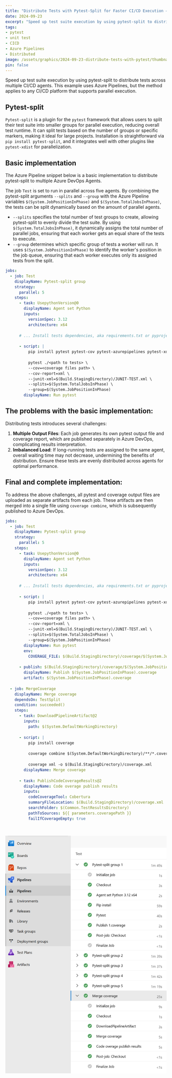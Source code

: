 ```yaml
---
title: "Distribute Tests with Pytest-Split for Faster CI/CD Execution — Zero-BS #1"
date: 2024-09-23
excerpt: "Speed up test suite execution by using pytest-split to distribute tests across multiple CI/CD agents. Pytest-split is a plugin for the pytest framework that allows users to split their test suite into smaller groups for parallel execution, reducing overall test runtime."
tags:
- pytest
- unit test
- CICD
- Azure Pipelines
- Distributed
image: /assets/graphics/2024-09-23-distribute-tests-with-pytest/thumbnail-colour-clock-distributed-pytest.png
pin: false
---
```


Speed up test suite execution by using pytest-split to distribute tests across multiple CI/CD agents. This example uses Azure Pipelines, but the method applies to any CI/CD platform that supports parallel execution.

## Pytest-split
`Pytest-split` is a plugin for the `pytest` framework that allows users to split their test suite into smaller groups for parallel execution, reducing overall test runtime. It can split tests based on the number of groups or specific markers, making it ideal for large projects. Installation is straightforward via `pip install pytest-split`, and it integrates well with other plugins like `pytest-xdist` for parallelization.

## Basic implementation
The Azure Pipeline snippet below is a basic implementation to distribute pytest-split to multiple Azure DevOps Agents.

The job `Test` is set to run in parallel across five agents. By combining the pytest-split arguments `--splits` and `--group` with the Azure Pipeline variables `$(System.JobPositionInPhase)` and `$(System.TotalJobsInPhase)`, the tests can be split dynamically based on the amount of parallel agents.

- `--splits` specifies the total number of test groups to create, allowing pytest-split to evenly divide the test suite. By using `$(System.TotalJobsInPhase)`, it dynamically assigns the total number of parallel jobs, ensuring that each worker gets an equal share of the tests to execute.
- `--group` determines which specific group of tests a worker will run. It uses `$(System.JobPositionInPhase)` to identify the worker's position in the job queue, ensuring that each worker executes only its assigned tests from the split.

```yaml
jobs:
  - job: Test
    displayName: Pytest-split group 
    strategy:
      parallel: 5
    steps:
      - task: UsepythonVersion@0
        displayName: Agent set Python
        inputs:
          versionSpec: 3.12
          architecture: x64

      # ... Install tests dependencies, aka requirements.txt or pyproject.toml

      - script: |
          pip install pytest pytest-cov pytest-azurepipelines pytest-xdist pytest-split

          pytest ./<path to tests> \
          --cov=<coverage files path> \
          --cov-report=xml \
          --junit-xml=$(Build.StagingDirectory)/JUNIT-TEST.xml \
          --splits=$(System.TotalJobsInPhase) \
          --group=$(System.JobPositionInPhase)
        displayName: Run pytest
```

## The problems with the basic implementation:

Distributing tests introduces several challenges:

1. **Multiple Output Files**: Each job generates its own pytest output file and coverage report, which are published separately in Azure DevOps, complicating results interpretation.
2. **Imbalanced Load**: If long-running tests are assigned to the same agent, overall waiting time may not decrease, undermining the benefits of distribution. Ensure these tests are evenly distributed across agents for optimal performance.

## Final and complete implementation:

To address the above challenges, all pytest and coverage output files are uploaded as separate artifacts from each job. These artifacts are then merged into a single file using `coverage combine`, which is subsequently published to Azure DevOps.

```yaml
jobs:
  - job: Test
    displayName: Pytest-split group 
    strategy:
      parallel: 5
    steps:
      - task: UsepythonVersion@0
        displayName: Agent set Python
        inputs:
          versionSpec: 3.12
          architecture: x64

      # ... Install tests dependencies, aka requirements.txt or pyproject.toml

      - script: |
          pip install pytest pytest-cov pytest-azurepipelines pytest-xdist pytest-split

          pytest ./<path to tests> \
          --cov=<coverage files path> \
          --cov-report=xml \
          --junit-xml=$(Build.StagingDirectory)/JUNIT-TEST.xml \
          --splits=$(System.TotalJobsInPhase) \
          --group=$(System.JobPositionInPhase)
        displayName: Run pytest
        env:
          COVERAGE_FILE: $(Build.StagingDirectory)/coverage/$(System.JobPositionInPhase).coverage

      - publish: $(Build.StagingDirectory)/coverage/$(System.JobPositionInPhase).coverage
        displayName: Publish $(System.JobPositionInPhase).coverage
        artifact: $(System.JobPositionInPhase).coverage
  
  - job: MergeCoverage
    displayName: Merge coverage
    dependsOn: TestSplit
    condition: succeeded()
    steps:
      - task: DownloadPipelineArtifact@2
        inputs:
          path: $(System.DefaultWorkingDirectory)

      - script: |
          pip install coverage

          coverage combine $(System.DefaultWorkingDirectory)/**/*.coverage

          coverage xml -o $(Build.StagingDirectory)/coverage.xml
        displayName: Merge coverage

      - task: PublishCodeCoverageResults@2
        displayName: Code overage publish results
        inputs:
          codeCoverageTool: Cobertura
          summaryFileLocation: $(Build.StagingDirectory)/coverage.xml
          searchFolder: $(Common.TestResultsDirectory)
          pathToSources: ${{ parameters.coveragePath }}
          failIfCoverageEmpty: true
```

<br>

![actions-view](/assets/graphics/2024-09-23-distribute-tests-with-pytest/azure_devops_pipeline_screenshot.webp)
